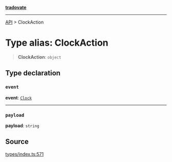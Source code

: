 [**tradovate**](../README.md)

***

[API](../API.md) > ClockAction

# Type alias: ClockAction

> **ClockAction**: `object`

## Type declaration

### `event`

**event**: [`Clock`](../enumerations/enumeration.StrategyEvent.md#clock)

***

### `payload`

**payload**: `string`

## Source

[types/index.ts:571](https://github.com/cgilly2fast/tradovate-typescript/blob/b1caea5/src/types/index.ts#L571)
